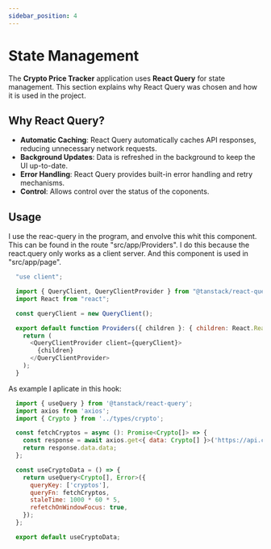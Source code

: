 ```yaml
---
sidebar_position: 4
---
```


# State Management

The **Crypto Price Tracker** application uses **React Query** for state management. This section explains why React Query was chosen and how it is used in the project.

## Why React Query?

- **Automatic Caching**: React Query automatically caches API responses, reducing unnecessary network requests.
- **Background Updates**: Data is refreshed in the background to keep the UI up-to-date.
- **Error Handling**: React Query provides built-in error handling and retry mechanisms.
- **Control**: Allows control over the status of the coponents.

## Usage

I use the reac-query in the program, and envolve this whit this component.
This can be found in the route "src/app/Providers".
I do this because the react.query only works as a client server.
And this component is used in "src/app/page".
  ```javascript
    "use client"; 

    import { QueryClient, QueryClientProvider } from "@tanstack/react-query";
    import React from "react";

    const queryClient = new QueryClient();

    export default function Providers({ children }: { children: React.ReactNode }) {
      return (
        <QueryClientProvider client={queryClient}>
          {children}
        </QueryClientProvider>
      );
    }

```
As example I aplicate in this hook: 

  ```javascript
    import { useQuery } from '@tanstack/react-query';
    import axios from 'axios';
    import { Crypto } from '../types/crypto';

    const fetchCryptos = async (): Promise<Crypto[]> => {
      const response = await axios.get<{ data: Crypto[] }>('https://api.coincap.io/v2/assets?limit=5');
      return response.data.data;
    };

    const useCryptoData = () => {
      return useQuery<Crypto[], Error>({
        queryKey: ['cryptos'], 
        queryFn: fetchCryptos, 
        staleTime: 1000 * 60 * 5,
        refetchOnWindowFocus: true, 
      });
    };

    export default useCryptoData;

```


